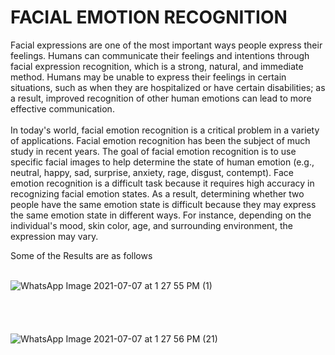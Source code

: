 # FACIAL EMOTION RECOGNITION

Facial expressions are one of the most important ways people express their 
feelings. Humans can communicate their feelings and intentions through 
facial expression recognition, which is a strong, natural, and immediate 
method. Humans may be unable to express their feelings in certain 
situations, such as when they are hospitalized or have certain disabilities; as 
a result, improved recognition of other human emotions can lead to more 
effective communication.
<br>
<br>
In today's world, facial emotion recognition is a critical problem in a variety 
of applications. Facial emotion recognition has been the subject of much 
study in recent years. The goal of facial emotion recognition is to use specific 
facial images to help determine the state of human emotion (e.g., neutral, 
happy, sad, surprise, anxiety, rage, disgust, contempt). Face emotion 
recognition is a difficult task because it requires high accuracy in recognizing
facial emotion states. As a result, determining whether two people have the 
same emotion state is difficult because they may express the same emotion 
state in different ways. For instance, depending on the individual's mood, 
skin color, age, and surrounding environment, the expression may vary.

Some of the Results are as follows
<br><br>
<!-- ![WhatsApp Image 2021-07-07 at 1 27 57 PM (2)](https://user-images.githubusercontent.com/89123259/209618444-4ab71820-5400-4afa-8fae-bd3f1d8cffb9.jpeg) -->
<!-- <br><br><br><br><br> -->
<!-- ![WhatsApp Image 2021-07-07 at 1 27 58 PM](https://user-images.githubusercontent.com/89123259/209618505-cbff2e38-e177-4c70-8d52-8d32a08a730d.jpeg) -->
<!-- <br><br><br><br><br> -->
![WhatsApp Image 2021-07-07 at 1 27 55 PM (1)](https://user-images.githubusercontent.com/89123259/209618536-df0c6ed9-f515-481b-be36-c5f78dfbfca3.jpeg)
<br><br><br><br><br>
![WhatsApp Image 2021-07-07 at 1 27 56 PM (21)](https://user-images.githubusercontent.com/89123259/209619044-c6080a4d-b8c2-47cf-be60-142e67cee3ae.jpeg)
